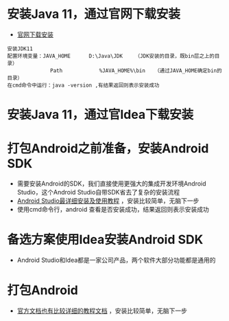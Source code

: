 # 安装Java 11，通过官网下载安装

- [官网下载安装](https://zhuanlan.zhihu.com/p/357903259)

```
安装JDK11
配置环境变量：JAVA_HOME      D:\Java\JDK    （JDK安装的目录，既bin层之上的目录）
              Path            %JAVA_HOME%\bin   （通过JAVA_HOME确定bin的目录）
在cmd命令中运行：java -version ,有结果返回则表示安装成功
```

# 安装Java 11，通过官Idea下载安装



# 打包Android之前准备，安装Android SDK

- 需要安装Android的SDK，我们直接使用更强大的集成开发环境Android Studio，这个Android Studio自带SDK省去了复杂的安装流程
- [Android Studio最详细安装及使用教程](https://zhuanlan.zhihu.com/p/456126708) ，安装比较简单，无脑下一步
- 使用cmd命令行，android 查看是否安装成功，结果返回则表示安装成功

# 备选方案使用Idea安装Android SDK

- Android Studio和Idea都是一家公司产品，两个软件大部分功能都是通用的

# 打包Android

- [官方文档也有比较详细的教程文档](https://docs.godotengine.org/en/stable/tutorials/export/exporting_for_android.html) ，安装比较简单，无脑下一步
